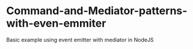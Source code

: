 # Command-and-Mediator-patterns-with-even-emmiter
Basic example using event emitter with mediator in NodeJS 

